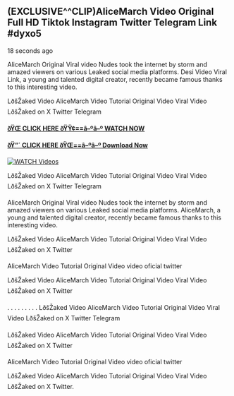 ## (EXCLUSIVE^^CLIP)AliceMarch Video Original Full HD Tiktok Instagram Twitter Telegram Link #dyxo5

18 seconds ago

AliceMarch Original Viral video Nudes took the internet by storm and amazed viewers on various Leaked social media platforms. Desi Video Viral Link, a young and talented digital creator, recently became famous thanks to this interesting video.

LðšŽaked Video AliceMarch Video Tutorial Original Video Viral Video LðšŽaked on X Twitter Telegram

**[ðŸŒ CLICK HERE ðŸŸ¢==â–ºâ–º WATCH NOW](https://clips-mediaa.blogspot.com/2025/02/video-viral-download.html)**

**[ðŸ”´ CLICK HERE ðŸŒ==â–ºâ–º Download Now](https://clips-mediaa.blogspot.com/2025/02/video-viral-download.html)**

[![WATCH Videos](https://i.imgur.com/dJHk4Zq.gif)](https://clips-mediaa.blogspot.com/2025/02/video-viral-download.html)

LðšŽaked Video AliceMarch Video Tutorial Original Video Viral Video LðšŽaked on X Twitter Telegram

AliceMarch Original Viral video Nudes took the internet by storm and amazed viewers on various Leaked social media platforms. AliceMarch, a young and talented digital creator, recently became famous thanks to this interesting video.

LðšŽaked Video AliceMarch Video Tutorial Original Video Viral Video LðšŽaked on X Twitter

AliceMarch Video Tutorial Original Video video oficial twitter

LðšŽaked Video AliceMarch Video Tutorial Original Video Viral Video LðšŽaked on X Twitter

. . . . . . . . . LðšŽaked Video AliceMarch Video Tutorial Original Video Viral Video LðšŽaked on X Twitter Telegram

LðšŽaked Video AliceMarch Video Tutorial Original Video Viral Video LðšŽaked on X Twitter

AliceMarch Video Tutorial Original Video video oficial twitter

LðšŽaked Video AliceMarch Video Tutorial Original Video Viral Video LðšŽaked on X Twitter.